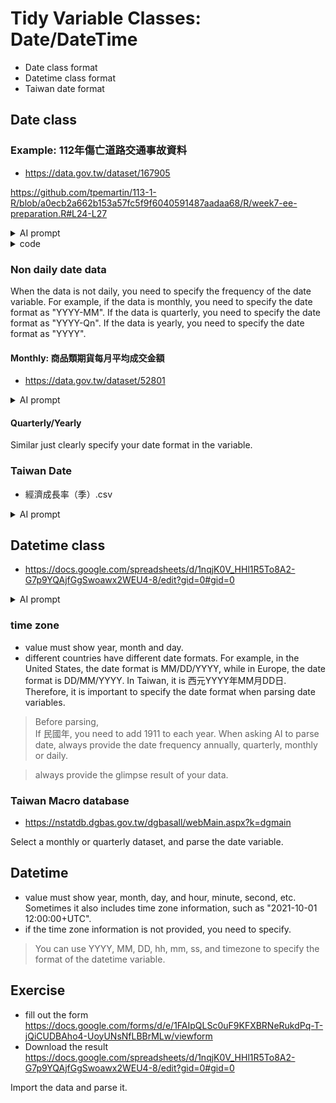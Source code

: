 # Tidy Variable Classes: Date/DateTime

  - Date class format
  - Datetime class format
  - Taiwan date format

## Date class

### Example: 112年傷亡道路交通事故資料

  - <https://data.gov.tw/dataset/167905>

<https://github.com/tpemartin/113-1-R/blob/a0ecb2a662b153a57fc5f9f6040591487aadaa68/R/week7-ee-preparation.R#L24-L27>

<details>
<summary>AI prompt</summary>

Parse data frame `trafficAccidents` 的"發生日期"欄位成為date class, 它目前的格式為yyyymmdd，例如20160101。
</details>

<details>

<summary>code </summary>

<https://github.com/tpemartin/113-1-R/blob/a0ecb2a662b153a57fc5f9f6040591487aadaa68/R/week7-ee-preparation.R#L29-L32>

</details>

### Non daily date data

When the data is not daily, you need to specify the frequency of the date variable. For example, if the data is monthly, you need to specify the date format as "YYYY-MM". If the data is quarterly, you need to specify the date format as "YYYY-Qn". If the data is yearly, you need to specify the date format as "YYYY".

#### Monthly: 商品類期貨每月平均成交金額

  - <https://data.gov.tw/dataset/52801>
 
  
<details>

<summary>AI prompt</summary>  
Parse data frame `future` 的"資料年月"變數成為datet class，它目前的格式為"yyyymm", 例如"202409"為西元2024年9月。

</details>

#### Quarterly/Yearly

Similar just clearly specify your date format in the variable. 


### Taiwan Date

  - 經濟成長率（季）.csv

<details>

<summary>AI prompt</summary>

Parse data frame `growth` 裡的"統計期"變數成為date class, 它目前為台灣的日期且格式寫法為"ttt年第q季":
  1. 先將ttt轉成yyyy
  2. 形成yyyy-q格式 再去parse成date class

</details>

## Datetime class

 - <https://docs.google.com/spreadsheets/d/1nqjK0V_HHl1R5To8A2-G7p9YQAjfGgSwoawx2WEU4-8/edit?gid=0#gid=0>

<details>

<summary>AI prompt</summary>

Parse data frame `survey` 的"Timestamp"變數成為datetime class，它目前的格式為"mm/dd/yyyy hh:mm:ss", 例如"12/01/2016 12:00:00"

</details>

### time zone

  - value must show year, month and day.   
  - different countries have different date formats. For example, in the United States, the date format is MM/DD/YYYY, while in Europe, the date format is DD/MM/YYYY. In Taiwan, it is 西元YYYY年MM月DD日. Therefore, it is important to specify the date format when parsing date variables. 

> Before parsing,  
> If 民國年, you need to add 1911 to each year.
> When asking AI to parse date, always provide the date frequency annually, quarterly, monthly or daily.

> always provide the glimpse result of your data.

### Taiwan Macro database

  - <https://nstatdb.dgbas.gov.tw/dgbasall/webMain.aspx?k=dgmain>

Select a monthly or quarterly dataset, and parse the date variable.

## Datetime 

  - value must show year, month, day, and hour, minute, second, etc. Sometimes it also includes time zone information, such as "2021-10-01 12:00:00+UTC".   
  - if the time zone information is not provided, you need to specify. 


> You can use YYYY, MM, DD, hh, mm, ss, and timezone to specify the format of the datetime variable.


## Exercise

  - fill out the form <https://docs.google.com/forms/d/e/1FAIpQLSc0uF9KFXBRNeRukdPq-T-jQiCUDBAho4-UoyUNsNfLBBrMLw/viewform>  
  - Download the result <https://docs.google.com/spreadsheets/d/1nqjK0V_HHl1R5To8A2-G7p9YQAjfGgSwoawx2WEU4-8/edit?gid=0#gid=0>  
  
Import the data and parse it.